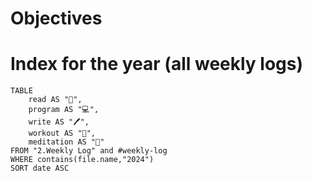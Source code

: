 
# Objectives




# Index for the year (all weekly logs)

```dataview
TABLE
	read AS "📖", 
	program AS "💻",
	write AS "🖊️", 
	workout AS "🏃", 
	meditation AS "🧘"
FROM "2.Weekly Log" and #weekly-log
WHERE contains(file.name,"2024")
SORT date ASC
```







